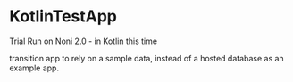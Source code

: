 # KotlinTestApp
Trial Run on Noni 2.0 - in Kotlin this time

transition app to rely on a sample data, instead of a hosted database as an example app.